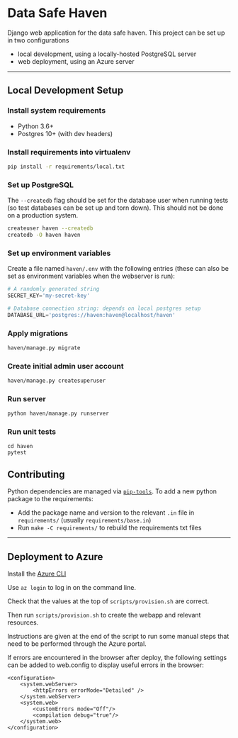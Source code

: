 # Data Safe Haven
Django web application for the data safe haven.
This project can be set up in two configurations

- local development, using a locally-hosted PostgreSQL server
- web deployment, using an Azure server

---

## Local Development Setup

### Install system requirements

* Python 3.6+
* Postgres 10+ (with dev headers)

### Install requirements into virtualenv

```bash
pip install -r requirements/local.txt
```

### Set up PostgreSQL

The `--createdb` flag should be set for the database user when running tests (so test databases can be set up and torn down). This should not be done on a production system.

```bash
createuser haven --createdb
createdb -O haven haven
```

### Set up environment variables

Create a file named `haven/.env` with the following entries (these can also be set as environment variables
when the webserver is run):

```python
# A randomly generated string
SECRET_KEY='my-secret-key'

# Database connection string: depends on local postgres setup
DATABASE_URL='postgres://haven:haven@localhost/haven'
```

### Apply migrations

```bash
haven/manage.py migrate
```

### Create initial admin user account

```bash
haven/manage.py createsuperuser
```

### Run server

```bash
python haven/manage.py runserver
```

### Run unit tests

```
cd haven
pytest
```

## Contributing

Python dependencies are managed via [`pip-tools`](https://pypi.org/project/pip-tools/). To add a new python package to the requirements:

* Add the package name and version to the relevant `.in` file in `requirements/` (usually `requirements/base.in`)
* Run `make -C requirements/` to rebuild the requirements txt files

---

## Deployment to Azure

Install the [Azure CLI](https://docs.microsoft.com/en-us/cli/azure/install-azure-cli?view=azure-cli-latest)

Use `az login` to log in on the command line.

Check that the values at the top of `scripts/provision.sh` are correct.

Then run `scripts/provision.sh` to create the webapp and relevant resources.

Instructions are given at the end of the script to run some manual steps that need to be performed through the Azure portal.

If errors are encountered in the browser after deploy, the following settings can be added to web.config to display useful errors in the browser:
```
<configuration>
    <system.webServer>
        <httpErrors errorMode="Detailed" />
    </system.webServer>
    <system.web>
        <customErrors mode="Off"/>
        <compilation debug="true"/>
    </system.web>
</configuration>
```
